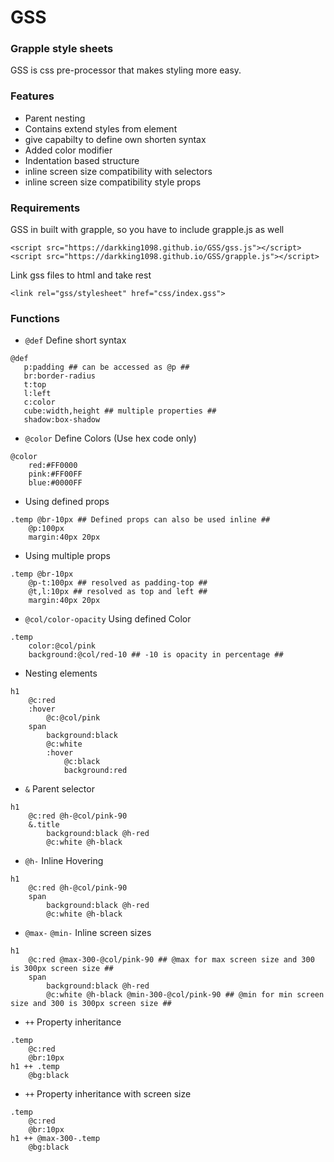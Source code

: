 # GSS

### Grapple style sheets

GSS is css pre-processor that makes styling more easy.

### Features
 
 - Parent nesting
 - Contains extend styles from element
 - give capabilty to define own shorten syntax
 - Added color modifier
 - Indentation based structure
 - inline screen size compatibility with selectors 
 - inline screen size compatibility style props

### Requirements

GSS in built with grapple, so you have to include grapple.js as well

```
<script src="https://darkking1098.github.io/GSS/gss.js"></script>
<script src="https://darkking1098.github.io/GSS/grapple.js"></script>
```
Link gss files to html and take rest
```
<link rel="gss/stylesheet" href="css/index.gss">
```

 ### Functions
 - `@def` Define short syntax
 ```
@def 
    p:padding ## can be accessed as @p ##
    br:border-radius 
    t:top
    l:left
    c:color 
    cube:width,height ## multiple properties ##
    shadow:box-shadow
```
 - `@color` Define Colors (Use hex code only)
```
@color
    red:#FF0000
    pink:#FF00FF
    blue:#0000FF
 ```
  - Using defined props
```
.temp @br-10px ## Defined props can also be used inline ##
    @p:100px
    margin:40px 20px
 ```
  - Using multiple props
```
.temp @br-10px
    @p-t:100px ## resolved as padding-top ##
    @t,l:10px ## resolved as top and left ##
    margin:40px 20px
 ```
   - `@col/color-opacity` Using defined Color
```
.temp
    color:@col/pink 
    background:@col/red-10 ## -10 is opacity in percentage ##
 ```
   - Nesting elements
```
h1
    @c:red
    :hover
        @c:@col/pink
    span
        background:black
        @c:white
        :hover
            @c:black
            background:red
 ```
 - `&` Parent selector
```
h1
    @c:red @h-@col/pink-90
    &.title
        background:black @h-red
        @c:white @h-black
 ```
- `@h-` Inline Hovering
```
h1
    @c:red @h-@col/pink-90
    span
        background:black @h-red
        @c:white @h-black
 ```
  - `@max-` `@min-` Inline screen sizes
```
h1
    @c:red @max-300-@col/pink-90 ## @max for max screen size and 300 is 300px screen size ##
    span
        background:black @h-red
        @c:white @h-black @min-300-@col/pink-90 ## @min for min screen size and 300 is 300px screen size ##
 ```
  - `++` Property inheritance
```
.temp
    @c:red
    @br:10px
h1 ++ .temp
    @bg:black
 ```
  - `++` Property inheritance with screen size
```
.temp
    @c:red
    @br:10px
h1 ++ @max-300-.temp
    @bg:black
 ```
